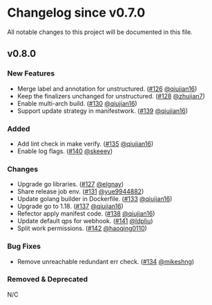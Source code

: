 # Changelog since v0.7.0
All notable changes to this project will be documented in this file.

## v0.8.0

### New Features 
* Merge label and annotation for unstructured. ([#126](https://github.com/open-cluster-management-io/work/pull/126) [@qiujian16](https://github.com/qiujian16))
* Keep the finalizers unchanged for unstructured. ([#128](https://github.com/open-cluster-management-io/work/pull/128) [@zhujian7](https://github.com/zhujian7))
* Enable multi-arch build. ([#130](https://github.com/open-cluster-management-io/work/pull/130) [@qiujian16](https://github.com/qiujian16))
* Support update strategy in manifestwork. ([#139](https://github.com/open-cluster-management-io/work/pull/139) [@qiujian16](https://github.com/qiujian16))

### Added
* Add lint check in make verify. ([#135](https://github.com/open-cluster-management-io/work/pull/135) [@qiujian16](https://github.com/qiujian16))
* Enable log flags. ([#140](https://github.com/open-cluster-management-io/work/pull/140) [@skeeey](https://github.com/skeeey))

### Changes
* Upgrade go libraries. ([#127](https://github.com/open-cluster-management-io/work/pull/127) [@elgnay](https://github.com/elgnay))
* Share release job env. ([#131](https://github.com/open-cluster-management-io/work/pull/131) [@yue9944882](https://github.com/yue9944882))
* Update golang builder in Dockerfile. ([#133](https://github.com/open-cluster-management-io/work/pull/133) [@qiujian16](https://github.com/qiujian16))
* Upgrade go to 1.18. ([#137](https://github.com/open-cluster-management-io/work/pull/137) [@qiujian16](https://github.com/qiujian16))
* Refector apply manifest code. ([#138](https://github.com/open-cluster-management-io/work/pull/138) [@qiujian16](https://github.com/qiujian16))
* Update default qps for webhook. ([#141](https://github.com/open-cluster-management-io/work/pull/141) [@ldpliu](https://github.com/ldpliu))
* Split work permissions. ([#142](https://github.com/open-cluster-management-io/work/pull/142) [@haoqing0110](https://github.com/haoqing0110))

### Bug Fixes
* Remove unreachable redundant err check. ([#134](https://github.com/open-cluster-management-io/work/pull/134) [@mikeshng](https://github.com/mikeshng))

### Removed & Deprecated
N/C
